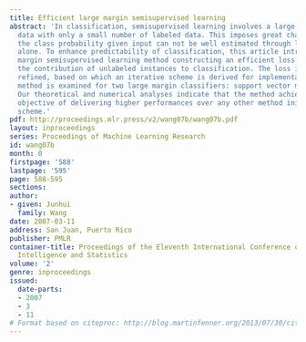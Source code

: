 ```yaml
---
title: Efficient large margin semisupervised learning
abstract: 'In classification, semisupervised learning involves a large amount of unlabeled
  data with only a small number of labeled data. This imposes great challenge in that
  the class probability given input can not be well estimated through labeled data
  alone. To enhance predictability of classification, this article introduces a large
  margin semisupervised learning method constructing an efficient loss to measure
  the contribution of unlabeled instances to classification. The loss is iteratively
  refined, based on which an iterative scheme is derived for implementation. The proposed
  method is examined for two large margin classifiers: support vector machines and  ψ-learning.
  Our theoretical and numerical analyses indicate that the method achieves the desired
  objective of delivering higher performances over any other method initializing the
  scheme.'
pdf: http://proceedings.mlr.press/v2/wang07b/wang07b.pdf
layout: inproceedings
series: Proceedings of Machine Learning Research
id: wang07b
month: 0
firstpage: '588'
lastpage: '595'
page: 588-595
sections: 
author:
- given: Junhui
  family: Wang
date: 2007-03-11
address: San Juan, Puerto Rico
publisher: PMLR
container-title: Proceedings of the Eleventh International Conference on Artificial
  Intelligence and Statistics
volume: '2'
genre: inproceedings
issued:
  date-parts:
  - 2007
  - 3
  - 11
# Format based on citeproc: http://blog.martinfenner.org/2013/07/30/citeproc-yaml-for-bibliographies/
---
```

